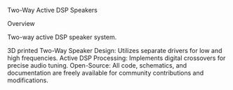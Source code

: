 Two-Way Active DSP Speakers

Overview

Two-way active DSP  speaker system. 

3D printed
Two-Way Speaker Design: Utilizes separate drivers for low and high frequencies. 
Active DSP Processing: Implements digital crossovers for precise audio tuning.
Open-Source: All code, schematics, and documentation are freely available for community contributions and modifications.
